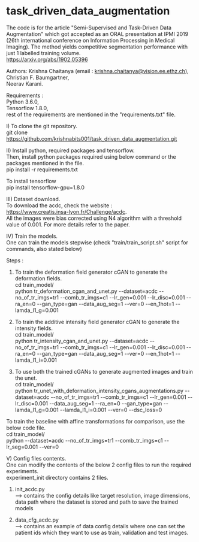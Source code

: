 # task_driven_data_augmentation

The code is for the article "Semi-Supervised and Task-Driven Data Augmentation" which got accepted as an ORAL presentation at IPMI 2019 (26th international conference on Information Processing in Medical Imaging).
The method yields competitive segmentation performance with just 1 labelled training volume.<br/>
https://arxiv.org/abs/1902.05396

Authors:
Krishna Chaitanya (email : krishna.chaitanya@vision.ee.ethz.ch),<br/>
Christian F. Baumgartner,<br/>
Neerav Karani.<br/>

Requirements :<br/>
Python 3.6.0,<br/>
Tensorflow 1.8.0,<br/>
rest of the requirements are mentioned in the "requirements.txt" file.


I)  To clone the git repository.<br/>
git clone https://github.com/krishnabits001/task_driven_data_augmentation.git


II) Install python, required packages and tensorflow.<br/>
Then, install python packages required using below command or the packages mentioned in the file.<br/>
pip install -r requirements.txt

To install tensorflow<br/>
pip install tensorflow-gpu=1.8.0


III) Dataset download.<br/>
To download the acdc, check the website :<br/>
https://www.creatis.insa-lyon.fr/Challenge/acdc. <br/>
All the images were bias corrected using N4 algorithm with a threshold value of 0.001. For more details refer to the paper.


IV) Train the models.<br/>
One can train the models stepwise (check "train/train_script.sh" script for commands, also stated below)<br/>

Steps :<br/>
1) To train the deformation field generator cGAN to generate the deformation fields.<br/>
cd train_model/ <br/>
python tr_deformation_cgan_and_unet.py --dataset=acdc --no_of_tr_imgs=tr1 --comb_tr_imgs=c1 --lr_gen=0.001 --lr_disc=0.001 --ra_en=0 --gan_type=gan --data_aug_seg=1 --ver=0 --en_1hot=1 --lamda_l1_g=0.001 <br/>

2) To train the additive intensity field generator cGAN to generate the intensity fields.<br/>
cd train_model/ <br/>
python tr_intensity_cgan_and_unet.py --dataset=acdc --no_of_tr_imgs=tr1 --comb_tr_imgs=c1 --lr_gen=0.001 --lr_disc=0.001 --ra_en=0 --gan_type=gan --data_aug_seg=1 --ver=0 --en_1hot=1 --lamda_l1_i=0.001 <br/>

3) To use both the trained cGANs to generate augmented images and train the unet.<br/>
cd train_model/ <br/>
python tr_unet_with_deformation_intensity_cgans_augmentations.py --dataset=acdc --no_of_tr_imgs=tr1 --comb_tr_imgs=c1 --lr_gen=0.001 --lr_disc=0.001 --data_aug_seg=1 --ra_en=0 --gan_type=gan --lamda_l1_g=0.001 --lamda_l1_i=0.001 --ver=0 --dsc_loss=0 <br/>

To train the baseline with affine transformations for comparison, use the below code file.<br/>
cd train_model/ <br/>
python --dataset=acdc --no_of_tr_imgs=tr1 --comb_tr_imgs=c1 --lr_seg=0.001 --ver=0 <br/>


V) Config files contents.<br/>
One can modify the contents of the below 2 config files to run the required experiments.<br/>
experiment_init directory contains 2 files.<br/>

1) init_acdc.py <br/>
--> contains the config details like target resolution, image dimensions, data path where the dataset is stored and path to save the trained models

2) data_cfg_acdc.py <br/>
--> contains an example of data config details where one can set the patient ids which they want to use as train, validation and test images.
